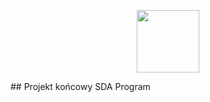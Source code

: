 <p align="center"> 
  <a> <img src="https://github.com/misiubest/MKrew/blob/a730a41e59abe261c6aa6c7295833bf34de96194/mKrew.jpeg" width="100" height="100"/> </a> </p>
## Projekt końcowy SDA
Program 
